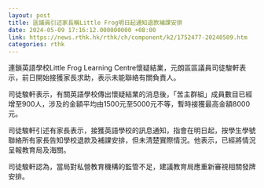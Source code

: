 ```yaml
---
layout: post
title: 區議員引述家長稱Little Frog明日起通知退款補課安排
date: 2024-05-09 17:16:12.000000000 +08:00
link: https://news.rthk.hk/rthk/ch/component/k2/1752477-20240509.htm
categories: rthk
---
```


連鎖英語學校Little Frog Learning Centre懷疑結業，元朗區區議員司徒駿軒表示，前日開始接獲家長求助，表示未能聯絡有關負責人。

司徒駿軒表示，有關英語學校傳出懷疑結業的消息後，「苦主群組」成員數目已經增至900人，涉及的金額平均由1500元至5000元不等，暫時接獲最高金額8000元。

司徒駿軒引述有家長表示，接獲英語學校的訊息通知，指會在明日起，按學生學號聯絡所有家長告知學校退款及補課安排，但未清楚實際情況。他表示，已經將情況呈報教育局及海關。

司徒駿軒認為，當局對私營教育機構的監管不足，建議教育局應重新審視相關發牌安排。
